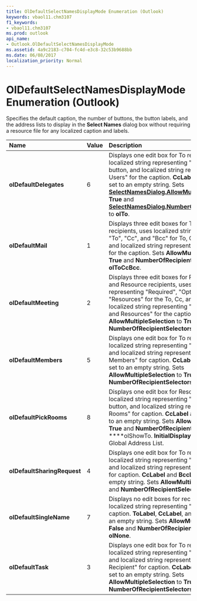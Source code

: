 ```yaml
---
title: OlDefaultSelectNamesDisplayMode Enumeration (Outlook)
keywords: vbaol11.chm3107
f1_keywords:
- vbaol11.chm3107
ms.prod: outlook
api_name:
- Outlook.OlDefaultSelectNamesDisplayMode
ms.assetid: 4a9c2183-c704-fc4d-e3c8-32c53b9688bb
ms.date: 06/08/2017
localization_priority: Normal
---
```



# OlDefaultSelectNamesDisplayMode Enumeration (Outlook)

Specifies the default caption, the number of buttons, the button labels, and the address lists to display in the  **Select Names** dialog box without requiring a resource file for any localized caption and labels.



|Name|Value|Description|
|:-----|:-----|:-----|
| **olDefaultDelegates**|6|Displays one edit box for To recipients, uses localized string representing "Add" for the To button, and localized string representing "Add Users" for the caption.  **CcLabel** and **BccLabel** are set to an empty string. Sets **[SelectNamesDialog.AllowMultipleSelection](Outlook.SelectNamesDialog.AllowMultipleSelection.md)** to **True** and **[SelectNamesDialog.NumberOfRecipientSelectors](Outlook.SelectNamesDialog.NumberOfRecipientSelectors.md)** to **olTo**.|
| **olDefaultMail**|1|Displays three edit boxes for To, Cc, and Bcc recipients, uses localized strings representing "To", "Cc", and "Bcc" for To, Cc, and Bcc buttons, and localized string representing "Select Names" for the caption. Sets  **AllowMultipleSelection** to **True** and **NumberOfRecipientSelectors** to **olToCcBcc**.|
| **olDefaultMeeting**|2|Displays three edit boxes for Required, Optional, and Resource recipients, uses localized strings representing "Required", "Optional", and "Resources" for the To, Cc, and Bcc buttons, and localized string representing "Select Attendees and Resources" for the caption. Sets  **AllowMultipleSelection** to **True** and **NumberOfRecipientSelectors** to **olToCcBcc**.|
| **olDefaultMembers**|5|Displays one edit box for To recipients, uses localized string representing "To" for the To button, and localized string representing "Select Members" for caption.  **CcLabel** and **BccLabel** are set to an empty string. Sets **AllowMultipleSelection** to **True** and **NumberOfRecipientSelectors** to **olTo**.|
| **olDefaultPickRooms**|8|Displays one edit box for Resource recipients, uses localized string representing "Rooms" for To button, and localized string representing "Select Rooms" for caption.  **CcLabel** and **BccLabel** are set to an empty string. Sets **AllowMultipleSelection** to **True** and **NumberOfRecipientSelectors** to ****olShowTo.  **InitialDisplayList** is set to the Global Address List.|
| **olDefaultSharingRequest**|4|Displays one edit box for To recipients, uses localized string representing "To" for To button, and localized string representing "Select Names" for caption.  **CcLabel** and **BccLabel** are set to an empty string. Sets **AllowMultipleSelection** to **True** and **NumberOfRecipientSelectors** to **olTo**.|
| **olDefaultSingleName**|7|Displays no edit boxes for recipients, uses localized string representing "Select Name" for caption.  **ToLabel**,  **CcLabel**, and  **Bcclabel** are set to an empty string. Sets **AllowMultipleSelection** to **False** and **NumberOfRecipientSelectors** to **olNone**. |
| **olDefaultTask**|3|Displays one edit box for To recipients, uses localized string representing "To" for To button, and localized string representing "Select Task Recipient" for caption.  **CcLabel** and **BccLabel** are set to an empty string. Sets **AllowMultipleSelection** to **True** and **NumberOfRecipientSelectors** to **olTo**.|

